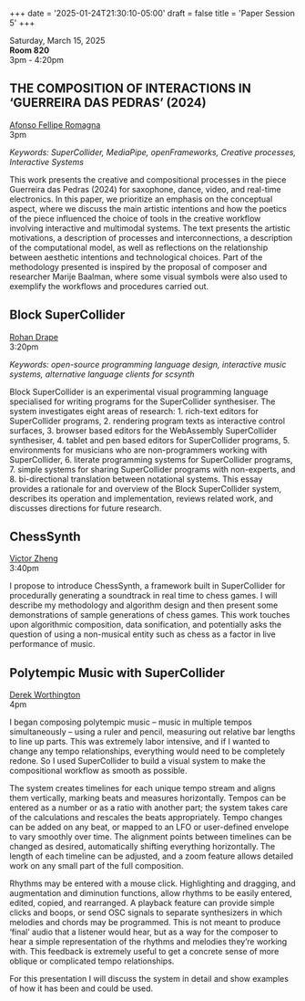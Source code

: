 
+++
date = '2025-01-24T21:30:10-05:00'
draft = false
title = 'Paper Session 5'
+++

Saturday, March 15, 2025  
**Room 820**  
3pm - 4:20pm  

## THE COMPOSITION OF INTERACTIONS IN ‘GUERREIRA DAS PEDRAS’ (2024)

[Afonso Fellipe Romagna](/bios/#afonso-fellipe-romagna)  
3pm

*Keywords: SuperCollider, MediaPipe, openFrameworks, Creative processes, Interactive Systems*

This work presents the creative and compositional processes in the piece Guerreira das Pedras (2024) for saxophone, dance, video, and real-time electronics. In this paper, we prioritize an emphasis on the conceptual aspect, where we discuss the main artistic intentions and how the poetics of the piece influenced the choice of tools in the creative workflow involving interactive and multimodal systems. The text presents the artistic motivations, a description of processes and interconnections, a description of the computational model, as well as reflections on the relationship between aesthetic intentions and technological choices. Part of the methodology presented is inspired by the proposal of composer and researcher Marije Baalman, where some visual symbols were also used to exemplify the workflows and procedures carried out.

## Block SuperCollider

[Rohan Drape](/bios/#rohan-drape)  
3:20pm

*Keywords: open-source programming language design, interactive music systems, alternative language clients for scsynth*

Block SuperCollider is an experimental visual programming language specialised for writing programs for the SuperCollider synthesiser. The system investigates eight areas of research: 1. rich-text editors for SuperCollider programs, 2. rendering program texts as interactive control surfaces, 3. browser based editors for the WebAssembly SuperCollider synthesiser, 4. tablet and pen based editors for SuperCollider programs, 5. environments for musicians who are non-programmers working with SuperCollider, 6. literate programming systems for SuperCollider programs, 7. simple systems for sharing SuperCollider programs with non-experts, and 8. bi-directional translation between notational systems. This essay provides a rationale for and overview of the Block SuperCollider system, describes its operation and implementation, reviews related work, and discusses directions for future research.

## ChessSynth

[Victor Zheng](/bios/#victor-zheng)  
3:40pm

I propose to introduce ChessSynth, a framework built in SuperCollider for procedurally generating a soundtrack in real time to chess games. I will describe my methodology and algorithm design and then present some demonstrations of sample generations of chess games. This work touches upon algorithmic composition, data sonification, and potentially asks the question of using a non-musical entity such as chess as a factor in live performance of music.

## Polytempic Music with SuperCollider

[Derek Worthington](/bios/#derek-worthington)  
4pm

I began composing polytempic music – music in multiple tempos simultaneously – using a ruler and pencil, measuring out relative bar lengths to line up parts. This was extremely labor intensive, and if I wanted to change any tempo relationships, everything would need to be completely redone. So I used SuperCollider to build a visual system to make the compositional workflow as smooth as possible.

The system creates timelines for each unique tempo stream and aligns them vertically, marking beats and measures horizontally. Tempos can be entered as a number or as a ratio with another part; the system takes care of the calculations and rescales the beats appropriately. Tempo changes can be added on any beat, or mapped to an LFO or user-defined envelope to vary smoothly over time. The alignment points between timelines can be changed as desired, automatically shifting everything horizontally. The length of each timeline can be adjusted, and a zoom feature allows detailed work on any small part of the full composition.

Rhythms may be entered with a mouse click. Highlighting and dragging, and augmentation and diminution functions, allow rhythms to be easily entered, edited, copied, and rearranged. A playback feature can provide simple clicks and boops, or send OSC signals to separate synthesizers in which melodies and chords may be programmed. This is not meant to produce ‘final’ audio that a listener would hear, but as a way for the composer to hear a simple representation of the rhythms and melodies they’re working with. This feedback is extremely useful to get a concrete sense of more oblique or complicated tempo relationships.

For this presentation I will discuss the system in detail and show examples of how it has been and could be used.

